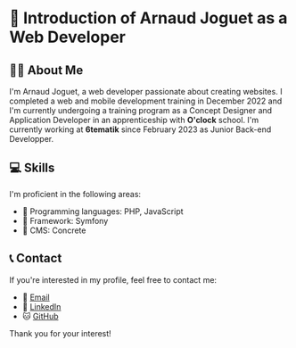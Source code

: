 # 👋 Introduction of Arnaud Joguet as a Web Developer

## 🙋‍♂️ About Me

I'm Arnaud Joguet, a web developer passionate about creating websites. I completed a web and mobile development training in December 2022 and I'm currently undergoing a training program as a Concept Designer and Application Developer in an apprenticeship with **O'clock** school.
I'm currently working at **6tematik** since February 2023 as Junior Back-end Developper.

## 💻 Skills

I'm proficient in the following areas:

- 🚀 Programming languages: PHP, JavaScript
- 🌟 Framework: Symfony
- 🎨 CMS: Concrete

## 📞 Contact

If you're interested in my profile, feel free to contact me:

- 📧 [Email](arnaud.joguet@gmail.com)
- 💼 [LinkedIn](https://www.linkedin.com/in/arnaud-joguet)
- 🐱 [GitHub](https://github.com/Arnaud-Joguet)

Thank you for your interest!
